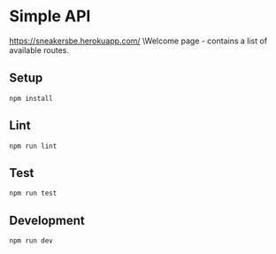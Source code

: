 # Simple API
https://sneakersbe.herokuapp.com/
\Welcome page - contains a list of available routes.

## Setup

```
npm install
```

## Lint

```
npm run lint
```

## Test

```
npm run test
```

## Development

```
npm run dev
```
